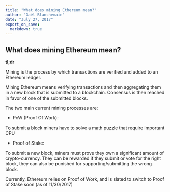 ```yaml
---
title: "What does mining Ethereum mean?"
author: "Gaël Blanchemain"
date: "July 27, 2017"
export_on_save:
  markdown: true
---
```


## What does mining Ethereum mean?

**tl;dr**

Mining is the process by which transactions are verified and added to an Ethereum ledger.

Mining Ethereum means verifying transactions and then aggregating them in a new block that is submitted to a blockchain. Consensus is then reached in favor of one of the submitted blocks.

The two main current mining processes are:

- PoW (Proof Of Work):

To submit a block miners have to solve a math puzzle that require important CPU

- Proof of Stake:

To submit a new block, miners must prove they own a significant amount of crypto-currency. They can be rewarded if they submit or vote for the right block, they can also be punished for supporting/submitting the wrong block.

Currently, Ethereum relies on Proof of Work, and is slated to switch to Proof of Stake soon (as of 11/30/2017)